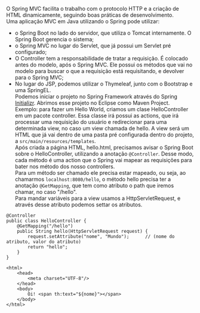 O Spring MVC facilita o trabalho com o protocolo HTTP e a criação de HTML dinamicamente, seguindo boas práticas de desenvolvimento.<br>
Uma aplicação MVC em Java utilizando o Spring pode utilizar:
- o Spring Boot no lado do servidor, que utiliza o Tomcat internamente. O Spring Boot gerencia o sistema;
- o Spring MVC no lugar do Servlet, que já possui um Servlet pré configurado;
- O Controller tem a responsabilidade de tratar a requisição. É colocado antes do modelo, após o Spring MVC. Ele possui os métodos que vai no modelo para buscar o que a requisição está requisitando, e devolver para o Spring MVC;
- No lugar do JSP, podemos utilizar o Thymeleaf, junto com o Bootstrap e uma SpringEL.<br>
Podemos iniciar o projeto no Spring Framework através do Spring [Initializr](https://start.spring.io/). Abrimos esse projeto no Eclipse como Maven Project.<br>
Exemplo: para fazer um Hello World, criamos um clase HelloController em um pacote controller. Essa classe irá possui as actions, que irá processar uma requisição do usuário e redirecionar para uma determinada view, no caso um view chamada de hello. A view será um HTML que já vai dentro de uma pasta pré configurada dentro do projeto, a `src/main/resources/templates`.<br>
Após criada a página HTML, hello.html, precisamos avisar o Spring Boot sobre o HelloController, utilizando a anotação `@Controller`. Desse modo, cada método é uma action que o Spring vai mapear as requisições para bater nos método dos nosso controllers.<br>
Para um método ser chamado ele precisa estar mapeado, ou seja, ao chamarmos `localhost:8080/hello`, o método hello precisa ter a anotação `@GetMapping`, que tem como atributo o path que iremos chamar, no caso "/hello".<br>
Para mandar variáveis para a view usamos a HttpServletRequest, e através desse atributo podemos settar os atributos.
```
@Controller
public class HelloController {
	@GetMapping("/hello")
	public String hello(HttpServletRequest request) {
		request.setAttribute("nome", "Mundo");		// (nome do atributo, valor do atributo)
		return "hello";
	}
}
```
```
<html>
	<head>
		<meta charset="UTF-8"/>
	</head>
	<body>
		Oi!	<span th:text="${nome}"></span>
	</body>
</html>
```